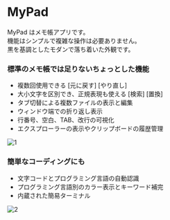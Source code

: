 # MyPad

MyPad はメモ帳アプリです。  
機能はシンプルで複雑な操作は必要ありません。  
黒を基調としたモダンで落ち着いた外観です。  

### 標準のメモ帳では足りないちょっとした機能

- 複数回使用できる [元に戻す] [やり直し]
- 大小文字を区別でき、正規表現も使える [検索] [置換]
- タブ切替による複数ファイルの表示と編集
- ウィンドウ端での折り返し表示
- 行番号、空白、TAB、改行の可視化
- エクスプローラーの表示やクリップボードの履歴管理

![1](https://user-images.githubusercontent.com/16559662/71902676-eafc7580-31a5-11ea-8f12-959208e4ac32.png)

### 簡単なコーディングにも

- 文字コードとプログラミング言語の自動認識
- プログラミング言語別のカラー表示とキーワード補完
- 内蔵された簡易ターミナル

![2](https://user-images.githubusercontent.com/16559662/71902680-ec2da280-31a5-11ea-9a10-8f12278f04c4.png)
